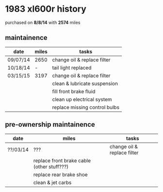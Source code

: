 # 1983 xl600r history

purchased on **8/8/14** with **2574** miles


## maintainence

date      | miles | tasks
----------|-------|---------
09/07/14  | 2650  | change oil & replace filter
10/18/14  | -     | tail light replaced
03/15/15  | 3197  | change oil & replace filter
          |       | clean & lubricate suspension
          |       | fill front brake fluid
          |       | clean up electrical system
          |       | replace missing control bulbs


## pre-ownership maintainence

date      | miles | tasks
----------|-------|---------
??/03/14  | ???   | change oil & replace filter
                  | replace front brake cable (other stuff???)
                  | replace rear brake shoe
                  | clean & jet carbs
